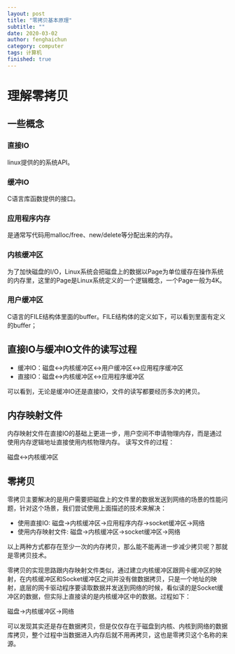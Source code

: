```yaml
---
layout: post
title: "零拷贝基本原理"
subtitle: ""
date: 2020-03-02
author: fenghaichun
category: computer
tags: 计算机
finished: true
---
```


# 理解零拷贝
## 一些概念
### 直接IO
linux提供的的系统API。
### 缓冲IO
C语言库函数提供的接口。
### 应用程序内存
是通常写代码用malloc/free、new/delete等分配出来的内存。
### 内核缓冲区
为了加快磁盘的I/O，Linux系统会把磁盘上的数据以Page为单位缓存在操作系统的内存里，这里的Page是Linux系统定义的一个逻辑概念，一个Page一般为4K。
### 用户缓冲区
C语言的FILE结构体里面的buffer。FILE结构体的定义如下，可以看到里面有定义的buffer；

## 直接IO与缓冲IO文件的读写过程
- 缓冲IO：磁盘<->内核缓冲区<->用户缓冲区<->应用程序缓冲区
- 直接IO：磁盘<->内核缓冲区<->应用程序缓冲区

可以看到，无论是缓冲IO还是直接IO，文件的读写都要经历多次的拷贝。

## 内存映射文件
内存映射文件在直接IO的基础上更进一步，用户空间不申请物理内存，而是通过使用内存逻辑地址直接使用内核物理内存。
读写文件的过程：

磁盘<->内核缓冲区
## 零拷贝
零拷贝主要解决的是用户需要把磁盘上的文件里的数据发送到网络的场景的性能问题，针对这个场景，我们尝试使用上面描述的技术来解决：

- 使用直接IO:   磁盘->内核缓冲区->应用程序内存->socket缓冲区->网络
- 使用内存映射文件:   磁盘->内核缓冲区->socket缓冲区->网络

以上两种方式都存在至少一次的内存拷贝，那么能不能再进一步减少拷贝呢？那就是零拷贝技术。

零拷贝的实现思路跟内存映射文件类似，通过建立内核缓冲区跟网卡缓冲区的映射，在内核缓冲区和Socket缓冲区之间并没有做数据拷贝，只是一个地址的映射，底层的网卡驱动程序要读取数据并发送到网络的时候，看似读的是Socket缓冲区的数据，但实际上直接读的是内核缓冲区中的数据。过程如下：

磁盘->内核缓冲区->网络

可以发现其实还是存在数据拷贝，但是仅仅存在于磁盘到内核、内核到网络的数据库拷贝，整个过程中当数据进入内存后就不用再拷贝，这也是零拷贝这个名称的来源。


